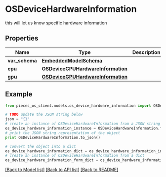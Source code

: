 # OSDeviceHardwareInformation

this will let us know specific hardware information

## Properties
Name | Type | Description | Notes
------------ | ------------- | ------------- | -------------
**var_schema** | [**EmbeddedModelSchema**](EmbeddedModelSchema.md) |  | [optional] 
**cpu** | [**OSDeviceCPUHardwareInformation**](OSDeviceCPUHardwareInformation.md) |  | [optional] 
**gpu** | [**OSDeviceGPUHardwareInformation**](OSDeviceGPUHardwareInformation.md) |  | [optional] 

## Example

```python
from pieces_os_client.models.os_device_hardware_information import OSDeviceHardwareInformation

# TODO update the JSON string below
json = "{}"
# create an instance of OSDeviceHardwareInformation from a JSON string
os_device_hardware_information_instance = OSDeviceHardwareInformation.from_json(json)
# print the JSON string representation of the object
print OSDeviceHardwareInformation.to_json()

# convert the object into a dict
os_device_hardware_information_dict = os_device_hardware_information_instance.to_dict()
# create an instance of OSDeviceHardwareInformation from a dict
os_device_hardware_information_form_dict = os_device_hardware_information.from_dict(os_device_hardware_information_dict)
```
[[Back to Model list]](../README.md#documentation-for-models) [[Back to API list]](../README.md#documentation-for-api-endpoints) [[Back to README]](../README.md)


